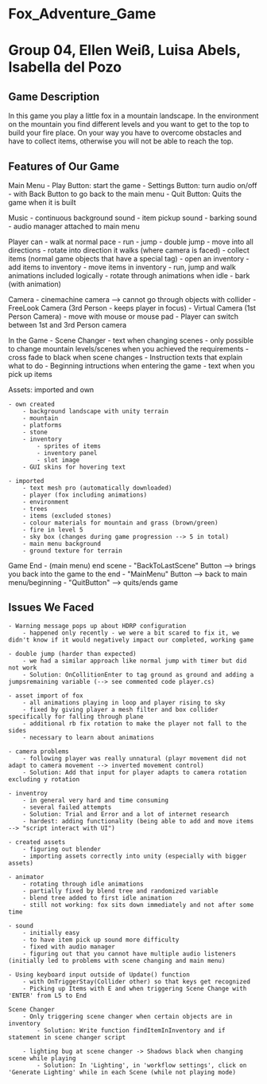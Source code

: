 # Fox_Adventure_Game
# Group 04, Ellen Weiß, Luisa Abels, Isabella del Pozo


## Game Description


In this game you play a little fox in a mountain landscape. 
In the environment on the mountain you find different levels and you want to get to the top to build your fire place. 
On your way you have to overcome obstacles and have to collect items, otherwise you will not be able to reach the top. 


## Features of Our Game

Main Menu
    - Play Button: start the game
    - Settings Button: turn audio on/off 
        - with Back Button to go back to the main menu
    - Quit Button: Quits the game when it is built

Music
    - continuous background sound 
    - item pickup sound
    - barking sound
    - audio manager attached to main menu

Player can
    - walk at normal pace
    - run
    - jump
    - double jump
    - move into all directions
    - rotate into direction it walks (where camera is faced)
    - collect items (normal game objects that have a special tag)
    - open an inventory
    - add items to inventory
    - move items in inventory
    - run, jump and walk animations included logically
    - rotate through animations when idle
    - bark (with animation)

Camera
    - cinemachine camera --> cannot go through objects with collider
    - FreeLook Camera (3rd Person - keeps player in focus)
    - Virtual Camera (1st Person Camera)
    - move with mouse or mouse pad
    - Player can switch between 1st and 3rd Person camera

In the Game
    - Scene Changer
        - text when changing scenes
        - only possible to change mountain levels/scenes when you achieved the requirements
        - cross fade to black when scene changes
    - Instruction texts that explain what to do
    - Beginning intructions when entering the game
    - text when you pick up items

Assets: imported and own
    
    - own created 
        - background landscape with unity terrain
        - mountain
        - platforms
        - stone
        - inventory
            - sprites of items
            - inventory panel
            - slot image
        - GUI skins for hovering text
        
    - imported
        - text mesh pro (automatically downloaded)
        - player (fox including animations)
        - environment
        - trees
        - items (excluded stones)
        - colour materials for mountain and grass (brown/green)
        - fire in level 5
        - sky box (changes during game progression --> 5 in total)
        - main menu background
        - ground texture for terrain
    
Game End
    - (main menu) end scene
    - "BackToLastScene" Button --> brings you back into the game to the end
    - "MainMenu" Button --> back to main menu/beginning
    - "QuitButton" --> quits/ends game 


## Issues We Faced
    - Warning message pops up about HDRP configuration 
        - happened only recently - we were a bit scared to fix it, we didn't know if it would negatively impact our completed, working game 
        
    - double jump (harder than expected)
        - we had a similar approach like normal jump with timer but did not work 
        - Solution: OnCollitionEnter to tag ground as ground and adding a jumpsremaining variable (--> see commented code player.cs)

    - asset import of fox
        - all animations playing in loop and player rising to sky
        - fixed by giving player a mesh filter and box collider specifically for falling through plane
        - additional rb fix rotation to make the player not fall to the sides
        - necessary to learn about animations

    - camera problems
        - following player was really unnatural (playr movement did not adapt to camera movement --> inverted movement control)
        - Solution: Add that input for player adapts to camera rotation excluding y rotation

    - inventroy
        - in general very hard and time consuming
        - several failed attempts
        - Solution: Trial and Error and a lot of internet research
        - hardest: adding functionality (being able to add and move items --> "script interact with UI")

    - created assets
        - figuring out blender 
        - importing assets correctly into unity (especially with bigger assets)
    
    - animator
        - rotating through idle animations
        - partially fixed by blend tree and randomized variable
        - blend tree added to first idle animation
        - still not working: fox sits down immediately and not after some time 

    - sound
        - initially easy
        - to have item pick up sound more difficulty
        - fixed with audio manager
        - figuring out that you cannot have multiple audio listeners (initially led to problems with scene changing and main menu)
    
    - Using keyboard input outside of Update() function
        - with OnTriggerStay(Collider other) so that keys get recognized
        - Picking up Items with E and when triggering Scene Change with 'ENTER' from L5 to End
        
    Scene Changer
        - Only triggering scene changer when certain objects are in inventory
            - Solution: Write function findItemInInventory and if statement in scene changer script
    
        - lighting bug at scene changer -> Shadows black when changing scene while playing
            - Solution: In 'Lighting', in 'workflow settings', click on 'Generate Lighting' while in each Scene (while not playing mode)
